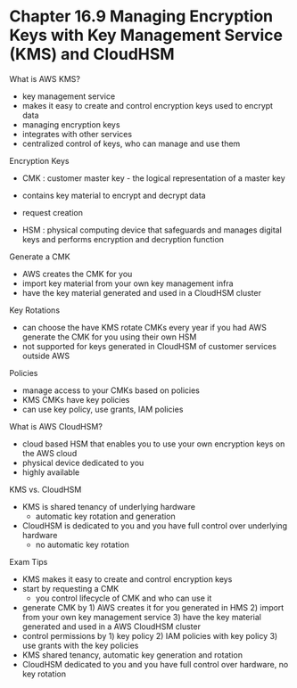 # Chapter 16.9 Managing Encryption Keys with Key Management Service (KMS) and CloudHSM

What is AWS KMS?
- key management service
- makes it easy to create and control encryption keys used to encrypt data
- managing encryption keys
- integrates with other services
- centralized control of keys, who can manage and use them

Encryption Keys
- CMK : customer master key - the logical representation of a master key
- contains key material to encrypt and decrypt data
- request creation

- HSM : physical computing device that safeguards and manages digital keys and performs encryption and decryption function

Generate a CMK
- AWS creates the CMK for you
- import key material from your own key management infra
- have the key material generated and used in a CloudHSM cluster

Key Rotations
- can choose the have KMS rotate CMKs every year if you had AWS generate the CMK for you using their own HSM
- not supported for keys generated in CloudHSM of customer services outside AWS

Policies
- manage access to your CMKs based on policies
- KMS CMKs have key policies
- can use key policy, use grants, IAM policies

What is AWS CloudHSM?
- cloud based HSM that enables you to use your own encryption keys on the AWS cloud
- physical device dedicated to you
- highly available

KMS vs. CloudHSM
- KMS is shared tenancy of underlying hardware
	- automatic key rotation and generation
- CloudHSM is dedicated to you and you have full control over underlying hardware
	- no automatic key rotation

Exam Tips
- KMS makes it easy to create and control encryption keys
- start by requesting a CMK
	- you control lifecycle of CMK and who can use it
- generate CMK by 1) AWS creates it for you generated in HMS 2) import from your own key management service 3) have the key material generated and used in a AWS CloudHSM cluster
- control permissions by 1) key policy 2) IAM policies with key policy 3) use grants with the key policies
- KMS shared tenancy, automatic key generation and rotation
- CloudHSM dedicated to you and you have full control over hardware, no key rotation

